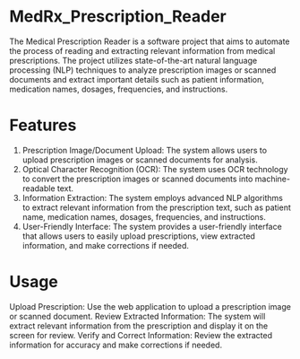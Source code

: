 # MedRx_Prescription_Reader
The Medical Prescription Reader is a software project that aims to automate the process of reading and extracting relevant information from medical prescriptions. The project utilizes state-of-the-art natural language processing (NLP) techniques to analyze prescription images or scanned documents and extract important details such as patient information, medication names, dosages, frequencies, and instructions.

# Features
1.  Prescription Image/Document Upload: The system allows users to upload prescription images or scanned documents for analysis.
2.  Optical Character Recognition (OCR): The system uses OCR technology to convert the prescription images or scanned documents into machine-readable text.
3.  Information Extraction: The system employs advanced NLP algorithms to extract relevant information from the prescription text, such as patient name, medication    names, dosages, frequencies, and instructions.
4.  User-Friendly Interface: The system provides a user-friendly interface that allows users to easily upload prescriptions, view extracted information, and make corrections if needed.
 # Usage
 Upload Prescription: Use the web application to upload a prescription image or scanned document.
 Review Extracted Information: The system will extract relevant information from the prescription and display it on the screen for review.
 Verify and Correct Information: Review the extracted information for accuracy and make corrections if needed.
